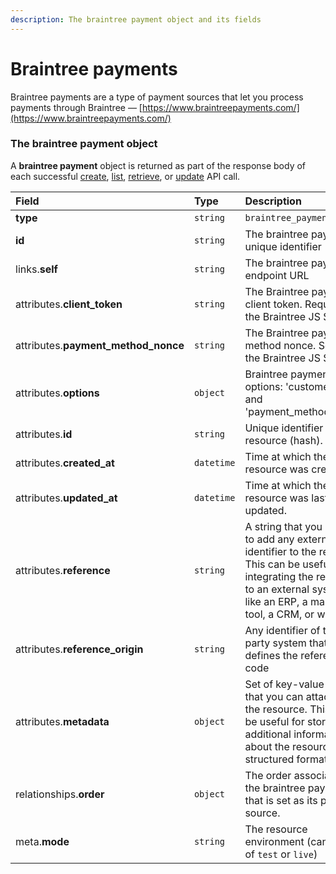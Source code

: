 ```yaml
---
description: The braintree payment object and its fields
---
```


# Braintree payments

Braintree payments are a type of payment sources that let you process payments through Braintree — [https://www.braintreepayments.com/](https://www.braintreepayments.com/)


### The braintree payment object

A **braintree payment** object is returned as part of the response body of each successful
[create](https://docs.commercelayer.io/api/resources/braintree_payments/create_braintree_payment),
[list](https://docs.commercelayer.io/api/resources/braintree_payments/list_braintree_payments),
[retrieve](https://docs.commercelayer.io/api/resources/braintree_payments/retrieve_braintree_payment),
or [update](https://docs.commercelayer.io/api/resources/braintree_payments/update_braintree_payment) API call.

| Field | Type | Description |
| :--- | :--- | :--- |
| **type** | `string` | `braintree_payments` |
| **id** | `string` | The braintree payment unique identifier |
| links.**self** | `string` | The braintree payment endpoint URL |
| attributes.**client_token** | `string` | The Braintree payment client token. Required by the Braintree JS SDK. |
| attributes.**payment_method_nonce** | `string` | The Braintree payment method nonce. Sent by the Braintree JS SDK. |
| attributes.**options** | `object` | Braintree payment options: 'customer_id' and 'payment_method_token' |
| attributes.**id** | `string` | Unique identifier for the resource (hash). |
| attributes.**created_at** | `datetime` | Time at which the resource was created. |
| attributes.**updated_at** | `datetime` | Time at which the resource was last updated. |
| attributes.**reference** | `string` | A string that you can use to add any external identifier to the resource. This can be useful for integrating the resource to an external system, like an ERP, a marketing tool, a CRM, or whatever. |
| attributes.**reference_origin** | `string` | Any identifier of the third party system that defines the reference code |
| attributes.**metadata** | `object` | Set of key-value pairs that you can attach to the resource. This can be useful for storing additional information about the resource in a structured format. |
| relationships.**order** | `object` | The order associated to the braintree payment, that is set as its payment source. |
| meta.**mode** | `string` | The resource environment \(can be one of `test` or `live`\) |

